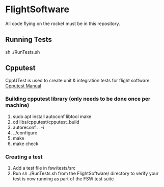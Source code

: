 # FlightSoftware
All code flying on the rocket must be in this repository.

## Running Tests
sh ./RunTests.sh

## Cpputest
CppUTest is used to create unit & integration tests for flight software. 
[Cpputest Manual](https://cpputest.github.io/manual.html)

### Building cpputest library (only needs to be done once per machine)
1. sudo apt install autoconf libtool make
2. cd libs/cpputest/cpputest_build
3. autoreconf .. -i
4. ../configure
5. make
6. make check

### Creating a test
1. Add a test file in fsw/tests/src
2. Run sh ./RunTests.sh from the FlightSoftware/ directory to verify your test is now running as part of the FSW test suite

